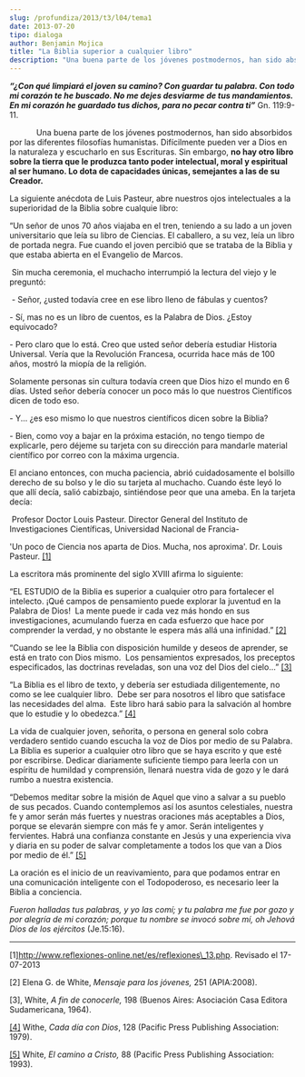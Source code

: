 ```yaml
---
slug: /profundiza/2013/t3/l04/tema1
date: 2013-07-20
tipo: dialoga
author: Benjamin Mojica
title: "La Biblia superior a cualquier libro"
description: "Una buena parte de los jóvenes postmodernos, han sido absorbidos por las  diferentes filosofías humanistas. Difícilmente pueden ver a Dios en la  naturaleza y escucharlo en sus Escrituras. Sin embargo, no hay otro libro sobre  la tierra que le produzca tanto poder intelectual,..."
---
```


**_“¿Con qué limpiará el joven su camino? Con guardar tu palabra. Con todo mi corazón te he buscado. No me dejes desviarme de tus mandamientos. En mi corazón he guardado tus dichos, para no pecar contra ti”_** Gn. 119:9-11.

            Una buena parte de los jóvenes postmodernos, han sido absorbidos por las diferentes filosofías humanistas. Difícilmente pueden ver a Dios en la naturaleza y escucharlo en sus Escrituras. Sin embargo, **no hay otro libro sobre la tierra que le produzca tanto poder intelectual, moral y espiritual al ser humano. Lo dota de capacidades únicas, semejantes a las de su Creador.**

La siguiente anécdota de Luis Pasteur, abre nuestros ojos intelectuales a la superioridad de la Biblia sobre cualquie libro:

“Un señor de unos 70 años viajaba en el tren, teniendo a su lado a un joven universitario que leía su libro de Ciencias. El caballero, a su vez, leía un libro de portada negra. Fue cuando el joven percibió que se trataba de la Biblia y que estaba abierta en el Evangelio de Marcos.

 Sin mucha ceremonia, el muchacho interrumpió la lectura del viejo y le preguntó:

 \- Señor, ¿usted todavía cree en ese libro lleno de fábulas y cuentos?

\- Sí, mas no es un libro de cuentos, es la Palabra de Dios. ¿Estoy equivocado?

\- Pero claro que lo está. Creo que usted señor debería estudiar Historia Universal. Vería que la Revolución Francesa, ocurrida hace más de 100 años, mostró la miopía de la religión.

Solamente personas sin cultura todavía creen que Dios hizo el mundo en 6 días. Usted señor debería conocer un poco más lo que nuestros Científicos dicen de todo eso.

\- Y... ¿es eso mismo lo que nuestros científicos dicen sobre la Biblia?

\- Bien, como voy a bajar en la próxima estación, no tengo tiempo de explicarle, pero déjeme su tarjeta con su dirección para mandarle material científico por correo con la máxima urgencia.

El anciano entonces, con mucha paciencia, abrió cuidadosamente el bolsillo derecho de su bolso y le dio su tarjeta al muchacho. Cuando éste leyó lo que allí decía, salió cabizbajo, sintiéndose peor que una ameba. En la tarjeta decía:

 Profesor Doctor Louis Pasteur. Director General del Instituto de Investigaciones Científicas, Universidad Nacional de Francia-

'Un poco de Ciencia nos aparta de Dios. Mucha, nos aproxima'. Dr. Louis Pasteur. [[1]](#_ftn1 "")

La escritora más prominente del siglo XVIII afirma lo siguiente:

“EL ESTUDIO de la Biblia es superior a cualquier otro para fortalecer el intelecto. ¡Qué campos de pensamiento puede explorar la juventud en la Palabra de Dios!  La mente puede ir cada vez más hondo en sus investigaciones, acumulando fuerza en cada esfuerzo que hace por comprender la verdad, y no obstante le espera más allá una infinidad.” [[2]](#_ftn2 "")

“Cuando se lee la Biblia con disposición humilde y deseos de aprender, se está en trato con Dios mismo.  Los pensamientos expresados, los preceptos especificados, las doctrinas reveladas, son una voz del Dios del cielo...” [[3]](#_ftn3 "")

“La Biblia es el libro de texto, y debería ser estudiada diligentemente, no como se lee cualquier libro.  Debe ser para nosotros el libro que satisface las necesidades del alma.  Este libro hará sabio para la salvación al hombre que lo estudie y lo obedezca.” [[4]](#_ftn4 "")

La vida de cualquier joven, señorita, o persona en general solo cobra verdadero sentido cuando escucha la voz de Dios por medio de su Palabra. La Biblia es superior a cualquier otro libro que se haya escrito y que esté por escribirse. Dedicar diariamente suficiente tiempo para leerla con un espíritu de humildad y comprensión, llenará nuestra vida de gozo y le dará rumbo a nuestra existencia.

“Debemos meditar sobre la misión de Aquel que vino a salvar a su pueblo de sus pecados. Cuando contemplemos así los asuntos celestiales, nuestra fe y amor serán más fuertes y nuestras oraciones más aceptables a Dios, porque se elevarán siempre con más fe y amor. Serán inteligentes y fervientes. Habrá una confianza constante en Jesús y una experiencia viva y diaria en su poder de salvar completamente a todos los que van a Dios por medio de él.” [[5]](#_ftn5 "")

La oración es el inicio de un reavivamiento, para que podamos entrar en una comunicación inteligente con el Todopoderoso, es necesario leer la Biblia a conciencia.

_Fueron halladas tus palabras, y yo las comí; y tu palabra me fue por gozo y por alegría de mi corazón; porque tu nombre se invocó sobre mí, oh Jehová Dios de los ejércitos_ (Je.15:16).

* * *

[1]http://www.reflexiones-online.net/es/reflexiones\_13.php. Revisado el 17-07-2013

[2] Elena G. de White, _Mensaje para los jóvenes,_ 251 (APIA:2008).

[3], White, _A fin de conocerle,_ 198 (Buenos Aires: Asociación Casa Editora Sudamericana, 1964).

[[4]](#_ftnref4 "") Withe, _Cada día con Dios_, 128 (Pacific Press Publishing Association: 1979).

[[5]](#_ftnref5 "") White, _El camino a Cristo,_ 88 (Pacific Press Publishing Association: 1993).
